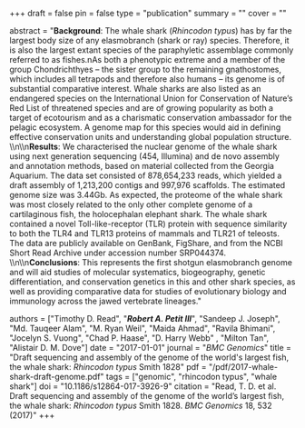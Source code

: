 +++
draft = false
pin = false
type = "publication"
summary = ""
cover = ""

abstract = "**Background**: The whale shark (*Rhincodon typus*) has by far the largest body size of any elasmobranch (shark or ray) species. Therefore, it is also the largest extant species of the paraphyletic assemblage commonly referred to as fishes.nAs both a phenotypic extreme and a member of the group Chondrichthyes – the sister group to the remaining gnathostomes, which includes all tetrapods and therefore also humans – its genome is of substantial comparative interest. Whale sharks are also listed as an endangered species on the International Union for Conservation of Nature’s Red List of threatened species and are of growing popularity as both a target of ecotourism and as a charismatic conservation ambassador for the pelagic ecosystem. A genome map for this species would aid in defining effective conservation units and understanding global population structure. \\\n\\\n**Results**: We characterised the nuclear genome of the whale shark using next generation sequencing (454, Illumina) and de novo assembly and annotation methods, based on material collected from the Georgia Aquarium. The data set consisted of 878,654,233 reads, which yielded a draft assembly of 1,213,200 contigs and 997,976 scaffolds. The estimated genome size was 3.44Gb. As expected, the proteome of the whale shark was most closely related to the only other complete genome of a cartilaginous fish, the holocephalan elephant shark. The whale shark contained a novel Toll-like-receptor (TLR) protein with sequence similarity to both the TLR4 and TLR13 proteins of mammals and TLR21 of teleosts. The data are publicly available on GenBank, FigShare, and from the NCBI Short Read Archive under accession number SRP044374. \\\n\\\n**Conclusions**: This represents the first shotgun elasmobranch genome and will aid studies of molecular systematics,  biogeography, genetic differentiation, and conservation genetics in this and other shark species, as well as providing comparative data for studies of evolutionary biology and immunology across the jawed vertebrate lineages."

authors = ["Timothy D. Read", "***Robert A. Petit III***", "Sandeep J. Joseph", "Md. Tauqeer Alam", "M. Ryan Weil", "Maida Ahmad", "Ravila Bhimani", "Jocelyn S. Vuong", "Chad P. Haase", "D. Harry Webb" , "Milton Tan", "Alistair D. M. Dove"]
date = "2017-01-01"
journal = "*BMC Genomics*"
title = "Draft sequencing and assembly of the genome of the world's largest fish, the whale shark: *Rhincodon typus* Smith 1828"
pdf = "/pdf/2017-whale-shark-draft-genome.pdf"
tags = ["genomic", "rhincodon typus", "whale shark"]
doi = "10.1186/s12864-017-3926-9"
citation = "Read, T. D. et al. Draft sequencing and assembly of the genome of the world’s largest fish, the whale shark: *Rhincodon typus* Smith 1828. *BMC Genomics* 18, 532 (2017)"
+++
